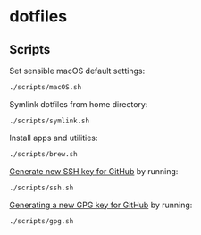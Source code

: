 # dotfiles

## Scripts

Set sensible macOS default settings:

```zsh
./scripts/macOS.sh
```

Symlink dotfiles from home directory:

```zsh
./scripts/symlink.sh
```

Install apps and utilities:

```zsh
./scripts/brew.sh
```

[Generate new SSH key for GitHub](https://docs.github.com/en/github/authenticating-to-github/generating-a-new-ssh-key-and-adding-it-to-the-ssh-agent) by running:

```zsh
./scripts/ssh.sh
```

[Generating a new GPG key for GitHub](https://docs.github.com/en/authentication/managing-commit-signature-verification/generating-a-new-gpg-key) by running:

```zsh
./scripts/gpg.sh
```
